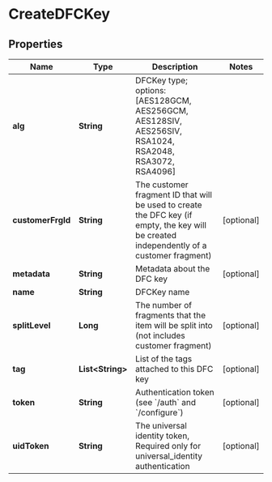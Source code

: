 

# CreateDFCKey

## Properties

Name | Type | Description | Notes
------------ | ------------- | ------------- | -------------
**alg** | **String** | DFCKey type; options: [AES128GCM, AES256GCM, AES128SIV, AES256SIV, RSA1024, RSA2048, RSA3072, RSA4096] | 
**customerFrgId** | **String** | The customer fragment ID that will be used to create the DFC key (if empty, the key will be created independently of a customer fragment) |  [optional]
**metadata** | **String** | Metadata about the DFC key |  [optional]
**name** | **String** | DFCKey name | 
**splitLevel** | **Long** | The number of fragments that the item will be split into (not includes customer fragment) |  [optional]
**tag** | **List&lt;String&gt;** | List of the tags attached to this DFC key |  [optional]
**token** | **String** | Authentication token (see &#x60;/auth&#x60; and &#x60;/configure&#x60;) |  [optional]
**uidToken** | **String** | The universal identity token, Required only for universal_identity authentication |  [optional]



